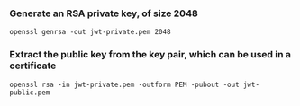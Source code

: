 ### Generate an RSA private key, of size 2048

```
openssl genrsa -out jwt-private.pem 2048
```

### Extract the public key from the key pair, which can be used in a certificate

```
openssl rsa -in jwt-private.pem -outform PEM -pubout -out jwt-public.pem
```

